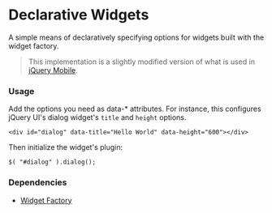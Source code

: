 Declarative Widgets
===================

A simple means of declaratively specifying options for widgets built with the widget factory.

> This implementation is a slightly modified version of what is used in [jQuery Mobile](https://github.com/jquery/jquery-mobile).

### Usage

Add the options you need as data-* attributes. For instance, this configures jQuery UI's dialog widget's `title` and `height` options.

	<div id="dialog" data-title="Hello World" data-height="600"></div>

Then initialize the widget's plugin:

	$( "#dialog" ).dialog();

### Dependencies

* [Widget Factory](http://api.jqueryui.com/jquery.widget/)